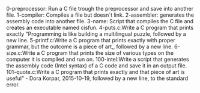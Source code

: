 0-preprocessor: Run a C file trough the preprocessor and save into another file.
1-compiler: Compiles a file but doesn´t link.
2-assembler: generates the assembly code into another file.
3-name: Script that compiles the C file and creates an executable named cisfun.
4-puts.c:Write a C program that prints exactly "Programming is like building a multilingual puzzle, followed by a new line.
5-printf.c:Write a C program that prints exactly with proper grammar, but the outcome is a piece of art,, followed by a new line.
6-size.c:Write a C program that prints the size of various types on the computer it is compiled and run on.
100-intel:Write a script that generates the assembly code (Intel syntax) of a C code and save it in an output file.
101-quote.c:Write a C program that prints exactly and that piece of art is useful" - Dora Korpar, 2015-10-19, followed by a new line, to the standard error.
